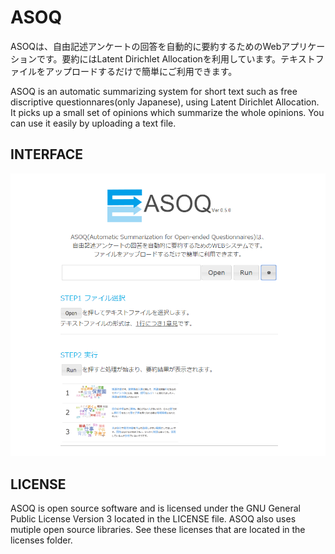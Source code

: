 # ASOQ
ASOQは、自由記述アンケートの回答を自動的に要約するためのWebアプリケーションです。要約にはLatent Dirichlet Allocationを利用しています。テキストファイルをアップロードするだけで簡単にご利用できます。

ASOQ is an automatic summarizing system for short text such as free discriptive questionnares(only Japanese), using Latent Dirichlet Allocation. It picks up a small set of opinions which summarize the whole opinions.
You can use it easily by uploading a text file.

## INTERFACE
![Sample screenshot 1](/readme/screenshot1.png)

## LICENSE
ASOQ is open source software and is licensed under the GNU General Public License Version 3 located in the LICENSE file.
ASOQ also uses mutiple open source libraries. See these licenses that are located in the licenses folder.
